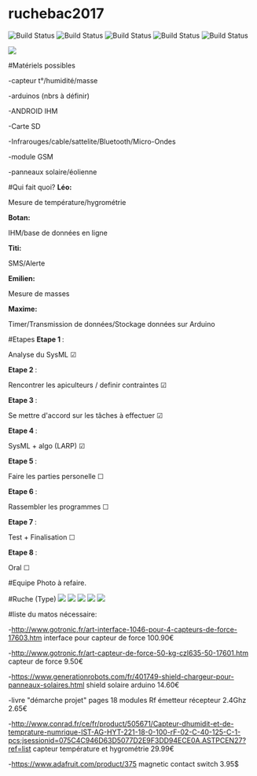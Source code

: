# ruchebac2017
![Build Status](https://img.shields.io/badge/Emilien-50-yellow.svg?style=flat)
![Build Status](https://img.shields.io/badge/Titi-50-blue.svg?style=flat)
![Build Status](https://img.shields.io/badge/Maxime-50-blue.svg?style=flat)
![Build Status](https://img.shields.io/badge/Leo-50-yellow.svg?style=flat)
![Build Status](https://img.shields.io/badge/Botan-80-red.svg?style=flat)

<img src="graph.png"/>


#Matériels possibles

<p>-capteur t°/humidité/masse </p>
<p>-arduinos (nbrs à définir)  </p>
<p>-ANDROID IHM  </p>
<p>-Carte SD  </p>
<p>-Infrarouges/cable/sattelite/Bluetooth/Micro-Ondes  </p>
<p>-module GSM </p>
<p>-panneaux solaire/éolienne   </p>


#Qui fait quoi?
<b>Léo: </b><p>Mesure de température/hygrométrie </p>
<b>Botan: </b><p>IHM/base de données en ligne </p>
<b>Titi: </b><p>SMS/Alerte </p>
<b>Emilien: </b><p>Mesure de masses  </p>
<b>Maxime: </b><p>Timer/Transmission de données/Stockage données sur Arduino </p>


#Etapes
<b>Etape 1 </b> : <p>Analyse du SysML &#9745; </p>
<b>Etape 2 </b> : <p>Rencontrer les apiculteurs / definir contraintes &#9745;</p>
<b>Etape 3 </b> : <p>Se mettre d'accord sur les tâches à effectuer &#9745;</p>
<b>Etape 4 </b> : <p>SysML + algo (LARP) &#9745;</p>
<b>Etape 5 </b> : <p>Faire les parties personelle &#9744;</p>
<b>Etape 6 </b> : <p>Rassembler les programmes &#9744;</p>
<b>Etape 7 </b> : <p>Test + Finalisation &#9744;</p>
<b>Etape 8 </b> : <p>Oral &#9744;</p>

#Equipe
Photo à refaire.

#Ruche (Type)
<img src="images/20161214_101843.jpg"/>
<img src="images/20161214_101950.jpg"/>
<img src="images/20161214_102004.jpg"/>
<img src="images/20161214_102014.jpg"/>
<img src="images/20161214_102024.jpg"/>




#liste du matos nécessaire: 

-http://www.gotronic.fr/art-interface-1046-pour-4-capteurs-de-force-17603.htm  interface pour capteur de force 100.90€  </p>
-http://www.gotronic.fr/art-capteur-de-force-50-kg-czl635-50-17601.htm  capteur de force 9.50€ </p>
-https://www.generationrobots.com/fr/401749-shield-chargeur-pour-panneaux-solaires.html  shield solaire arduino  14.60€</p>
-livre "démarche projet" pages 18 modules Rf émetteur récepteur 2.4Ghz    2.65€ </p>
-http://www.conrad.fr/ce/fr/product/505671/Capteur-dhumidit-et-de-temprature-numrique-IST-AG-HYT-221-18-0-100-rF-02-C-40-125-C-1-pcs;jsessionid=075C4C946D63D5077D2E9F3DD94ECE0A.ASTPCEN27?ref=list  capteur température et hygrométrie  29.99€   </p> 
-https://www.adafruit.com/product/375  magnetic contact switch 3.95$
